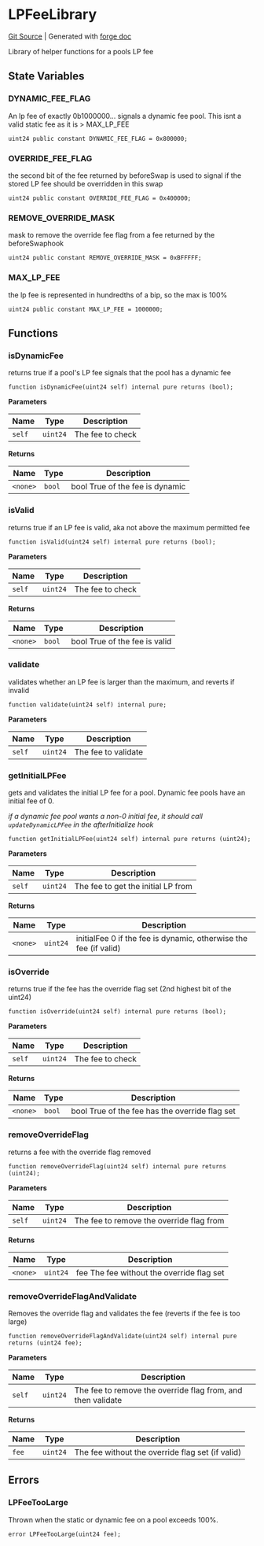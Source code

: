 # LPFeeLibrary
[Git Source](https://github.com/uniswap/v4-core/blob/1141642f8ba4665a50660886a8a8401526677045/src/libraries/LPFeeLibrary.sol)
| Generated with [forge doc](https://book.getfoundry.sh/reference/forge/forge-doc)

Library of helper functions for a pools LP fee


## State Variables
### DYNAMIC_FEE_FLAG
An lp fee of exactly 0b1000000... signals a dynamic fee pool. This isnt a valid static fee as it is > MAX_LP_FEE


```solidity
uint24 public constant DYNAMIC_FEE_FLAG = 0x800000;
```


### OVERRIDE_FEE_FLAG
the second bit of the fee returned by beforeSwap is used to signal if the stored LP fee should be overridden in this swap


```solidity
uint24 public constant OVERRIDE_FEE_FLAG = 0x400000;
```


### REMOVE_OVERRIDE_MASK
mask to remove the override fee flag from a fee returned by the beforeSwaphook


```solidity
uint24 public constant REMOVE_OVERRIDE_MASK = 0xBFFFFF;
```


### MAX_LP_FEE
the lp fee is represented in hundredths of a bip, so the max is 100%


```solidity
uint24 public constant MAX_LP_FEE = 1000000;
```


## Functions
### isDynamicFee

returns true if a pool's LP fee signals that the pool has a dynamic fee


```solidity
function isDynamicFee(uint24 self) internal pure returns (bool);
```
**Parameters**

|Name|Type|Description|
|----|----|-----------|
|`self`|`uint24`|The fee to check|

**Returns**

|Name|Type|Description|
|----|----|-----------|
|`<none>`|`bool`|bool True of the fee is dynamic|


### isValid

returns true if an LP fee is valid, aka not above the maximum permitted fee


```solidity
function isValid(uint24 self) internal pure returns (bool);
```
**Parameters**

|Name|Type|Description|
|----|----|-----------|
|`self`|`uint24`|The fee to check|

**Returns**

|Name|Type|Description|
|----|----|-----------|
|`<none>`|`bool`|bool True of the fee is valid|


### validate

validates whether an LP fee is larger than the maximum, and reverts if invalid


```solidity
function validate(uint24 self) internal pure;
```
**Parameters**

|Name|Type|Description|
|----|----|-----------|
|`self`|`uint24`|The fee to validate|


### getInitialLPFee

gets and validates the initial LP fee for a pool. Dynamic fee pools have an initial fee of 0.

*if a dynamic fee pool wants a non-0 initial fee, it should call `updateDynamicLPFee` in the afterInitialize hook*


```solidity
function getInitialLPFee(uint24 self) internal pure returns (uint24);
```
**Parameters**

|Name|Type|Description|
|----|----|-----------|
|`self`|`uint24`|The fee to get the initial LP from|

**Returns**

|Name|Type|Description|
|----|----|-----------|
|`<none>`|`uint24`|initialFee 0 if the fee is dynamic, otherwise the fee (if valid)|


### isOverride

returns true if the fee has the override flag set (2nd highest bit of the uint24)


```solidity
function isOverride(uint24 self) internal pure returns (bool);
```
**Parameters**

|Name|Type|Description|
|----|----|-----------|
|`self`|`uint24`|The fee to check|

**Returns**

|Name|Type|Description|
|----|----|-----------|
|`<none>`|`bool`|bool True of the fee has the override flag set|


### removeOverrideFlag

returns a fee with the override flag removed


```solidity
function removeOverrideFlag(uint24 self) internal pure returns (uint24);
```
**Parameters**

|Name|Type|Description|
|----|----|-----------|
|`self`|`uint24`|The fee to remove the override flag from|

**Returns**

|Name|Type|Description|
|----|----|-----------|
|`<none>`|`uint24`|fee The fee without the override flag set|


### removeOverrideFlagAndValidate

Removes the override flag and validates the fee (reverts if the fee is too large)


```solidity
function removeOverrideFlagAndValidate(uint24 self) internal pure returns (uint24 fee);
```
**Parameters**

|Name|Type|Description|
|----|----|-----------|
|`self`|`uint24`|The fee to remove the override flag from, and then validate|

**Returns**

|Name|Type|Description|
|----|----|-----------|
|`fee`|`uint24`|The fee without the override flag set (if valid)|


## Errors
### LPFeeTooLarge
Thrown when the static or dynamic fee on a pool exceeds 100%.


```solidity
error LPFeeTooLarge(uint24 fee);
```

